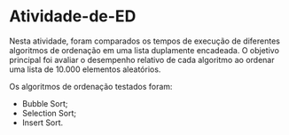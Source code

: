 # Atividade-de-ED
Nesta atividade, foram comparados os tempos de execução de diferentes algoritmos de ordenação em uma lista duplamente encadeada. O objetivo principal foi avaliar o desempenho relativo de cada algoritmo ao ordenar uma lista de 10.000 elementos aleatórios.

Os algoritmos de ordenação testados foram:

* Bubble Sort;
* Selection Sort;
* Insert Sort.
